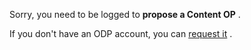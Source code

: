 Sorry, you need to be logged to
 __propose a Content OP__ 
 .
 



 If you don't have an ODP account, you can
 [request it](http://ontologydesignpatterns.org/wiki/Special:RequestAccount "Special:RequestAccount") 
 .